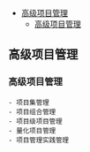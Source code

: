 - [高级项目管理](#高级项目管理)
  - [高级项目管理](#高级项目管理-1)

## 高级项目管理
### 高级项目管理
    - 项目集管理
    - 项目组合管理
    - 项目级项目管理
    - 量化项目管理
    - 项目管理实践管理